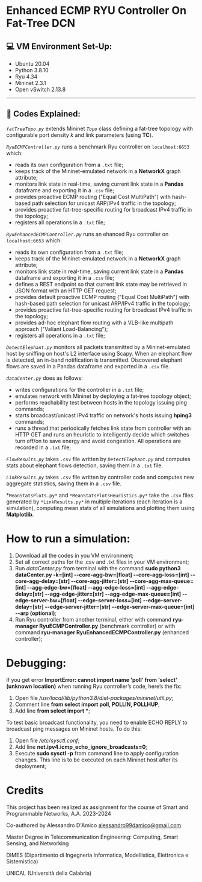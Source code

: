 # Enhanced ECMP RYU Controller On Fat-Tree DCN

## 💻 VM Environment Set-Up:
- Ubuntu 20.04
- Python 3.8.10
- Ryu 4.34
- Mininet 2.3.1
- Open vSwitch 2.13.8

---

## 📄 Codes Explained:

*`fatTreeTopo.py`* extends Mininet *`Topo`* class defining a fat-tree topology with configurable port density *k* and link parameters (using **TC**).

*`RyuECMPController.py`* runs a benchmark Ryu controller on `localhost:6653` which:
- reads its own configuration from a `.txt` file;
- keeps track of the Mininet-emulated network in a **NetworkX** graph attribute;
- monitors link state in real-time, saving current link state in a **Pandas** dataframe and exporting it in a `.csv` file;
- provides proactive ECMP routing ("Equal Cost MultiPath") with hash-based path selection for unicast ARP/IPv4 traffic in the topology;
- provides proactive fat-tree-specific routing for broadcast IPv4 traffic in the topology;
- registers all operations in a `.txt` file;

*`RyuEnhancedECMPController.py`* runs an ehanced Ryu controller on `localhost:6653` which:
- reads its own configuration from a `.txt` file;
- keeps track of the Mininet-emulated network in a **NetworkX** graph attribute;
- monitors link state in real-time, saving current link state in a **Pandas** dataframe and exporting it in a `.csv` file;
- defines a REST endpoint so that current link state may be retrieved in JSON format with an HTTP GET request;
- provides default proactive ECMP routing ("Equal Cost MultiPath") with hash-based path selection for unicast ARP/IPv4 traffic in the topology;
- provides proactive fat-tree-specific routing for broadcast IPv4 traffic in the topology;
- provides ad-hoc elephant flow routing with a VLB-like multipath approach ("Valiant Load-Balancing"); 
- registers all operations in a `.txt` file;

*`DetectElephant.py`* monitors all packets transmitted by a Mininet-emulated host by sniffing on host's L2 interface using Scapy. When an elephant flow is detected, an in-band notification is transmitted.
Discovered elephant flows are saved in a Pandas dataframe and exported in a `.csv` file.

*`dataCenter.py`* does as follows:
- writes configurations for the controller in a `.txt` file;
- emulates network with Mininet by deploying a fat-tree topology object;
- performs reachability test between hosts in the topology issuing ping commands;
- starts broadcast/unicast IPv4 traffic on network's hosts issuing **hping3** commands;
- runs a thread that periodically fetches link state from controller with an HTTP GET and runs an heuristic to intelligently decide which switches turn off/on to save energy and avoid congestion. All operations are recorded in a `.txt` file;

*`FlowResults.py`* takes `.csv` file written by *`DetectElephant.py`* and computes stats about elephant flows detection, saving them in a `.txt` file.

*`LinkResults.py`* takes `.csv` file written by controller code and computes new aggregate statistics, saving them in a `.csv` file.

*`MeanStatsPlots.py*` and `*MeanStatsPlotsHeuristics.py*` take the `.csv` files generated by `*LinkResults.py*` in multiple iterations (each iteration is a simulation), computing mean stats of all simulations and plotting them using **Matplotlib**.

# How to run a simulation:
1) Download all the codes in you VM environment;
2) Set all correct paths for the .csv and .txt files in your VM environment;
3) Run *dataCenter.py* from terminal with the command **sudo python3 dataCenter.py -k=[int] --core-agg-bw=[float] --core-agg-loss=[int] --core-agg-delay=[str] --core-agg-jitter=[str] --core-agg-max-queue=[int] --agg-edge-bw=[float] --agg-edge-loss=[int]  --agg-edge-delay=[str] --agg-edge-jitter=[str]  --agg-edge-max-queue=[int] --edge-server-bw=[float] --edge-server-loss=[int]  --edge-server-delay=[str] --edge-server-jitter=[str]  --edge-server-max-queue=[int] --arp (optional)**;
4) Run Ryu controller from another terminal, either with command **ryu-manager RyuECMPController.py** (benchmark controller) or with command **ryu-manager RyuEnhancedECMPController.py** (enhanced controller);

# Debugging:
If you get error **ImportError: cannot import name 'poll' from 'select' (unknown location)** when running Ryu controller’s code, here’s the fix:
1) Open file */usr/local/lib/python3.8/dist-packages/mininet/util.py*;
1) Comment line **from select import poll, POLLIN, POLLHUP**;
2) Add line **from select import \***;

To test basic broadcast functionality, you need to enable ECHO REPLY to broadcast ping messages on Mininet hosts. To do this:
1) Open file */etc/sysctl.conf*;
2) Add line **net.ipv4.icmp_echo_ignore_broadcasts=0**;
3) Execute **sudo sysctl -p** from command line to apply configuration changes. This line is to be executed on each Mininet host after its deployment;

# Credits
This project has been realized as assignment for the course of Smart and Programmable Networks, A.A. 2023-2024


Co-authored by Alessandro D'Amico <alessandro99damico@gmail.com>


Master Degree in Telecommunication Engineering: Computing, Smart Sensing, and Networking


DIMES (Dipartimento di Ingegneria Informatica, Modellistica, Elettronica e Sistemistica)


UNICAL (Università della Calabria)
